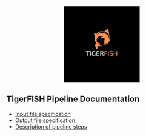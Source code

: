 <div align="center">
    <a href="#readme"><img src="./img/tigerfish.png" width="200"></a>
</div>

## TigerFISH Pipeline Documentation

* [Input file specification](./pipeline_input.md)
* [Output file specification](./pipeline_output.md)
* [Description of pipeline steps](./pipeline_steps.md)
